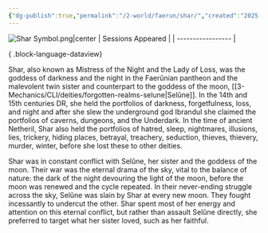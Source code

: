 ```yaml
---
{"dg-publish":true,"permalink":"/2-world/faerun/shar/","created":"2025-04-07T13:50:36.057-04:00","updated":"2025-04-07T13:55:50.361-04:00"}
---
```


![Shar Symbol.png|center](/img/user/z_Assets/Shar%20Symbol.png)
| Sessions Appeared |
| ----------------- |

{ .block-language-dataview}

Shar, also known as Mistress of the Night and the Lady of Loss, was the goddess of darkness and the night in the Faerûnian pantheon and the malevolent twin sister and counterpart to the goddess of the moon, [[3-Mechanics/CLI/deities/forgotten-realms-selune\|Selûne]]. In the 14th and 15th centuries DR, she held the portfolios of darkness, forgetfulness, loss, and night and after she slew the underground god Ibrandul she claimed the portfolios of caverns, dungeons, and the Underdark. In the time of ancient Netheril, Shar also held the portfolios of hatred, sleep, nightmares, illusions, lies, trickery, hiding places, betrayal, treachery, seduction, thieves, thievery, murder, winter, before she lost these to other deities.

Shar was in constant conflict with Selûne, her sister and the goddess of the moon. Their war was the eternal drama of the sky, vital to the balance of nature: the dark of the night devouring the light of the moon, before the moon was renewed and the cycle repeated. In their never-ending struggle across the sky, Selûne was slain by Shar at every new moon. They fought incessantly to undercut the other. Shar spent most of her energy and attention on this eternal conflict, but rather than assault Selûne directly, she preferred to target what her sister loved, such as her faithful.